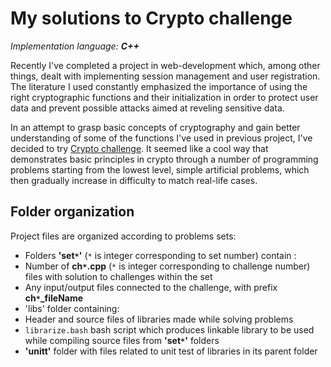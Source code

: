 My solutions to Crypto challenge
===============================
*Implementation language: __C++__*

Recently I've completed a project in web-development which, among other things, dealt with implementing session management and user registration. The literature I used constantly emphasized the importance of using the right cryptographic functions and their initialization in order to protect user data and prevent possible attacks aimed at reveling sensitive data.

In an attempt to grasp basic concepts of cryptography and gain better understanding of some of the functions I've used in previous project, I've decided to try [Crypto challenge](https://cryptopals.com/). It seemed like a cool way that demonstrates basic principles in crypto through a number of programming problems starting from the lowest level, simple artificial problems, which then gradually increase in difficulty to match real-life cases.

## Folder organization
Project files are organized according to problems sets:

*  Folders **'set``*``'** (``*`` is integer corresponding to set number) contain :
 * Number of **ch``*``.cpp** (``*`` is integer corresponding to challenge number) files with solution to challenges within the set
 *  Any input/output files connected to the challenge, with prefix **ch``*``\_fileName**
* 'libs' folder containing:
 * Header and source files of libraries made while solving problems
 * `librarize.bash` bash script which produces linkable library to be used while compiling source files from **'set``*``'** folders
 * **'unitt'** folder with files related to unit test of libraries in its parent folder
